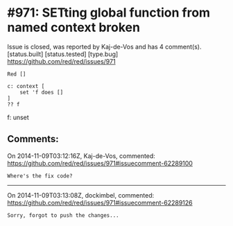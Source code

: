 
#971: SETting global function from named context broken
================================================================================
Issue is closed, was reported by Kaj-de-Vos and has 4 comment(s).
[status.built] [status.tested] [type.bug]
<https://github.com/red/red/issues/971>

```
Red []

c: context [
    set 'f does []
]
?? f
```

f: unset



Comments:
--------------------------------------------------------------------------------

On 2014-11-09T03:12:16Z, Kaj-de-Vos, commented:
<https://github.com/red/red/issues/971#issuecomment-62289100>

    Where's the fix code?

--------------------------------------------------------------------------------

On 2014-11-09T03:13:08Z, dockimbel, commented:
<https://github.com/red/red/issues/971#issuecomment-62289126>

    Sorry, forgot to push the changes...

